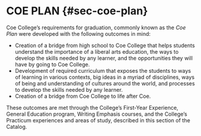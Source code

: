 # COE PLAN {#sec-coe-plan}

Coe College’s requirements for graduation, commonly known as the *Coe Plan* were developed with the following outcomes in mind:

- Creation of a bridge from high school to Coe College that helps students understand the importance of a liberal arts education, the ways to develop the skills needed by any learner, and the opportunities they will have by going to Coe College.
- Development of required curriculum that exposes the students to ways of learning in various contexts, big ideas in a myriad of disciplines, ways of being and understanding of cultures around the world, and processes to develop the skills needed by any learner.
- Creation of a bridge from Coe College to life after Coe.

These outcomes are met through the College’s First-Year Experience, General Education program, Writing Emphasis courses, and the College’s Practicum experiences and areas of study, described in this section of the Catalog.
